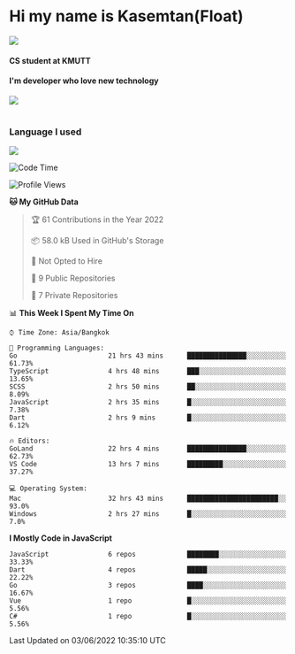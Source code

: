 # Hi my name is Kasemtan(Float)
![](https://64.media.tumblr.com/9c2a8f831efe8da556ffbf89cebb52c9/b86c1ab833a37e32-93/s1280x1920/d000dc22f75df64be2bc150f5fa69c4f6df6bb07.gifv)
#### CS student at KMUTT
#### I'm developer who love new technology
[![](https://github-readme-stats.vercel.app/api?username=FloatKasemtan&show_icons=true&theme=nightowl)]()
#
### Language I used
[![](https://github-readme-stats.vercel.app/api/top-langs/?username=FloatKasemtan&layout=compact&theme=nightowl)]()
<!--START_SECTION:waka-->
![Code Time](http://img.shields.io/badge/Code%20Time-415%20hrs%2041%20mins-blue)

![Profile Views](http://img.shields.io/badge/Profile%20Views-7-blue)

**🐱 My GitHub Data** 

> 🏆 61 Contributions in the Year 2022
 > 
> 📦 58.0 kB Used in GitHub's Storage 
 > 
> 🚫 Not Opted to Hire
 > 
> 📜 9 Public Repositories 
 > 
> 🔑 7 Private Repositories  
 > 
📊 **This Week I Spent My Time On** 

```text
⌚︎ Time Zone: Asia/Bangkok

💬 Programming Languages: 
Go                       21 hrs 43 mins      ███████████████░░░░░░░░░░   61.73% 
TypeScript               4 hrs 48 mins       ███░░░░░░░░░░░░░░░░░░░░░░   13.65% 
SCSS                     2 hrs 50 mins       ██░░░░░░░░░░░░░░░░░░░░░░░   8.09% 
JavaScript               2 hrs 35 mins       █░░░░░░░░░░░░░░░░░░░░░░░░   7.38% 
Dart                     2 hrs 9 mins        █░░░░░░░░░░░░░░░░░░░░░░░░   6.12%

🔥 Editors: 
GoLand                   22 hrs 4 mins       ███████████████░░░░░░░░░░   62.73% 
VS Code                  13 hrs 7 mins       █████████░░░░░░░░░░░░░░░░   37.27%

💻 Operating System: 
Mac                      32 hrs 43 mins      ███████████████████████░░   93.0% 
Windows                  2 hrs 27 mins       █░░░░░░░░░░░░░░░░░░░░░░░░   7.0%

```

**I Mostly Code in JavaScript** 

```text
JavaScript               6 repos             ████████░░░░░░░░░░░░░░░░░   33.33% 
Dart                     4 repos             █████░░░░░░░░░░░░░░░░░░░░   22.22% 
Go                       3 repos             ████░░░░░░░░░░░░░░░░░░░░░   16.67% 
Vue                      1 repo              █░░░░░░░░░░░░░░░░░░░░░░░░   5.56% 
C#                       1 repo              █░░░░░░░░░░░░░░░░░░░░░░░░   5.56%

```



 Last Updated on 03/06/2022 10:35:10 UTC
<!--END_SECTION:waka-->
<!--
**FloatKasemtan/FloatKasemtan** is a ✨ _special_ ✨ repository because its `README.md` (this file) appears on your GitHub profile.

Here are some ideas to get you started:

- 🔭 I’m currently working on ...
- 🌱 I’m currently learning ...
- 👯 I’m looking to collaborate on ...
- 🤔 I’m looking for help with ...
- 💬 Ask me about ...
- 📫 How to reach me: ...
- 😄 Pronouns: ...
- ⚡ Fun fact: ...
-->
